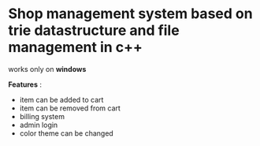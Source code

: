 # Shop management system based on trie datastructure and file management in c++ #

works only on **windows**

**Features** :
- item can be added to cart
- item can be removed from cart
- billing system
- admin login
- color theme can be changed
